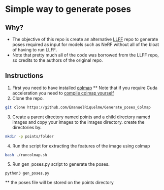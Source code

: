 # Simple way to generate poses

## Why?
* The objective of this repo is create an alternative [LLFF](https://github.com/fyusion/llff) repo to generate poses required as input for models such as NeRF without all of the bloat of having to run LLFF.
* Note that pretty much all of the code was borrowed from the LLFF repo, so credits to the authors of the original repo.
## Instructions
1. First you need to have installed [colmap](https://github.com/colmap/colmap)
** Note that if you require Cuda acceleration you need to [compile colmap yourself](https://colmap.github.io/install.html)
1. Clone the repo.
``` bash
git clone https://github.com/EmanuelRiquelme/Generate_poses_Colmap
```
3. Create a parent directory named points and a child directory named images and copy your images to the images directory.
create the directories by.
``` bash
mkdir -p points/folder
```
4. Run the script for extracting the features of the image using colmap
``` bash
bash ./runcolmap.sh
```
5. Run gen_poses.py script to generate the poses.
```
python3 gen_poses.py 
```
** the poses file will be stored on the points directory
